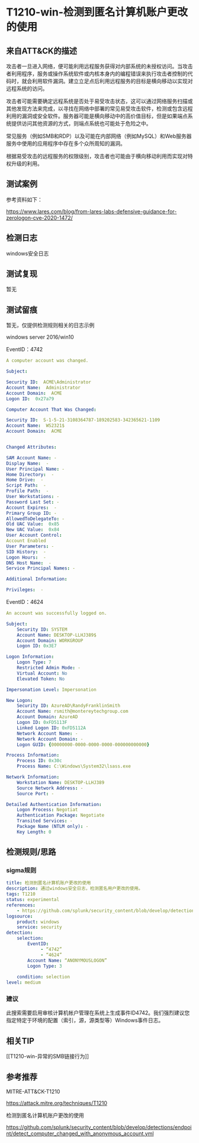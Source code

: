 # T1210-win-检测到匿名计算机账户更改的使用

## 来自ATT&CK的描述

攻击者一旦进入网络，便可能利用远程服务获得对内部系统的未授权访问。当攻击者利用程序，服务或操作系统软件或内核本身内的编程错误来执行攻击者控制的代码时，就会利用软件漏洞。建立立足点后利用远程服务的目标是横向移动以实现对远程系统的访问。

攻击者可能需要确定远程系统是否处于易受攻击状态，这可以通过网络服务扫描或其他发现方法来完成，以寻找在网络中部署的常见易受攻击软件，检测或包含远程利用的漏洞或安全软件。服务器可能是横向移动中的高价值目标，但是如果端点系统提供访问其他资源的方式，则端点系统也可能处于危险之中。

常见服务（例如SMB和RDP）以及可能在内部网络（例如MySQL）和Web服务器服务中使用的应用程序中存在多个众所周知的漏洞。

根据易受攻击的远程服务的权限级别，攻击者也可能由于横向移动利用而实现对特权升级的利用。

## 测试案例

参考资料如下：

<https://www.lares.com/blog/from-lares-labs-defensive-guidance-for-zerologon-cve-2020-1472/>

## 检测日志

windows安全日志

## 测试复现

暂无

## 测试留痕

暂无，仅提供检测规则相关的日志示例

windows server 2016/win10

EventID：4742

```yml
A computer account was changed.

Subject:

Security ID:  ACME\Administrator
Account Name:  Administrator
Account Domain:  ACME
Logon ID:  0x27a79

Computer Account That Was Changed:

Security ID:  S-1-5-21-3108364787-189202583-342365621-1109
Account Name:  WS2321$
Account Domain:  ACME


Changed Attributes:

SAM Account Name: -
Display Name:  -
User Principal Name: -
Home Directory:  -
Home Drive:  -
Script Path:  -
Profile Path:  -
User Workstations: -
Password Last Set: -
Account Expires:  -
Primary Group ID: -
AllowedToDelegateTo: -
Old UAC Value:  0x85
New UAC Value:  0x84
User Account Control: 
Account Enabled
User Parameters: -
SID History:  -
Logon Hours:  -
DNS Host Name:  -
Service Principal Names: -

Additional Information:

Privileges:  -
```

EventID：4624

```yml
An account was successfully logged on.

Subject:
    Security ID: SYSTEM
    Account Name: DESKTOP-LLHJ389$
    Account Domain: WORKGROUP
    Logon ID: 0x3E7

Logon Information:
    Logon Type: 7
    Restricted Admin Mode: -
    Virtual Account: No
    Elevated Token: No

Impersonation Level: Impersonation

New Logon:
    Security ID: AzureAD\RandyFranklinSmith
    Account Name: rsmith@montereytechgroup.com
    Account Domain: AzureAD
    Logon ID: 0xFD5113F
    Linked Logon ID: 0xFD5112A
    Network Account Name: -
    Network Account Domain: -
    Logon GUID: {00000000-0000-0000-0000-000000000000}

Process Information:
    Process ID: 0x30c
    Process Name: C:\Windows\System32\lsass.exe

Network Information:
    Workstation Name: DESKTOP-LLHJ389
    Source Network Address: -
    Source Port: -

Detailed Authentication Information:
    Logon Process: Negotiat
    Authentication Package: Negotiate
    Transited Services: -
    Package Name (NTLM only): -
    Key Length: 0
```

## 检测规则/思路

### sigma规则

```yml
title: 检测到匿名计算机账户更改的使用
description: 通过windows安全日志，检测匿名用户更改的使用。
tags: T1210
status: experimental
references:
    - https://github.com/splunk/security_content/blob/develop/detections/endpoint/detect_computer_changed_with_anonymous_account.yml
logsource:
    product: windows
    service: security
detection:
    selection:
        EventID: 
             - “4742”
             - “4624”
        Account Name: “ANONYMOUSLOGON”
        Logon Type: 3
          
    condition: selection
level: medium
```

### 建议

此搜索需要启用审核计算机帐户管理在系统上生成事件ID4742。我们强烈建议您指定特定于环境的配置（索引，源，源类型等）Windows事件日志。

## 相关TIP
[[T1210-win-异常的SMB链接行为]]

## 参考推荐

MITRE-ATT&CK-T1210

<https://attack.mitre.org/techniques/T1210>

检测到匿名计算机账户更改的使用

<https://github.com/splunk/security_content/blob/develop/detections/endpoint/detect_computer_changed_with_anonymous_account.yml>